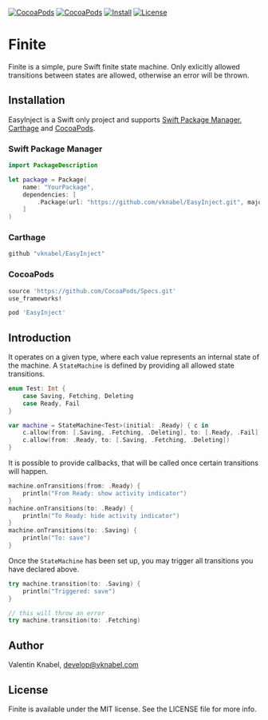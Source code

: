 [![CocoaPods](https://img.shields.io/cocoapods/v/Finite.svg?maxAge=2592000?style=flat-square)]()
[![CocoaPods](https://img.shields.io/cocoapods/p/Finite.svg?maxAge=2592000?style=flat-square)]()
[![Install](https://img.shields.io/badge/install-SwiftPM%20%7C%20Carthage%20%7C%20Cocoapods-lightgrey.svg?style=flat-square)]()
[![License](https://img.shields.io/cocoapods/l/Finite.svg?maxAge=2592000?style=flat-square)]()

# Finite
Finite is a simple, pure Swift finite state machine. Only exlicitly allowed transitions between states are allowed, otherwise an error will be thrown.

## Installation
EasyInject is a Swift only project and supports [Swift Package Manager](https://github.com/apple/swift-package-manager), [Carthage](https://github.com/Carthage/Carthage) and [CocoaPods](https://github.com/CocoaPods/CocoaPods).

### Swift Package Manager

```swift
import PackageDescription

let package = Package(
    name: "YourPackage",
    dependencies: [
        .Package(url: "https://github.com/vknabel/EasyInject.git", majorVersion: 2)
    ]
)
```

### Carthage

```ruby
github "vknabel/EasyInject"
```

### CocoaPods

```ruby
source 'https://github.com/CocoaPods/Specs.git'
use_frameworks!

pod 'EasyInject'
```

## Introduction

It operates on a given type, where each value represents an internal state of the machine. A `StateMachine` is defined by providing all allowed state transitions.

```swift
enum Test: Int {
    case Saving, Fetching, Deleting
    case Ready, Fail
}

var machine = StateMachine<Test>(initial: .Ready) { c in
    c.allow(from: [.Saving, .Fetching, .Deleting], to: [.Ready, .Fail])
    c.allow(from: .Ready, to: [.Saving, .Fetching, .Deleting])
}
```

It is possible to provide callbacks, that will be called once certain transitions will happen.

```swift
machine.onTransitions(from: .Ready) {
    println("From Ready: show activity indicator")
}
machine.onTransitions(to: .Ready) {
    println("To Ready: hide activity indicator")
}
machine.onTransitions(to: .Saving) {
    println("To: save")
}
```

Once the `StateMachine` has been set up, you may trigger all transitions you have declared above.

```swift
try machine.transition(to: .Saving) {
    println("Triggered: save")
}

// this will throw an error
try machine.transition(to: .Fetching)
```

## Author

Valentin Knabel, develop@vknabel.com

## License

Finite is available under the MIT license. See the LICENSE file for more info.
